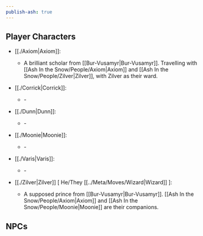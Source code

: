 ```yaml
---  
publish-ash: true  
---  
```

## Player Characters  
- [[./Axiom|Axiom]]:   
    - A brilliant scholar from [[Bur-Vusamyr|Bur-Vusamyr]]. Travelling with [[Ash In the Snow/People/Axiom|Axiom]] and [[Ash In the Snow/People/Zilver|Zilver]], with Zilver as their ward.  
  
- [[./Corrick|Corrick]]:   
    - \-  
  
- [[./Dunn|Dunn]]:   
    - \-  
  
- [[./Moonie|Moonie]]:   
    - \-  
  
- [[./Varis|Varis]]:   
    - \-  
  
- [[./Zilver|Zilver]] [ He/They [[../Meta/Moves/Wizard|Wizard]] ]:   
    - A supposed prince from [[Bur-Vusamyr|Bur-Vusamyr]]. [[Ash In the Snow/People/Axiom|Axiom]] and [[Ash In the Snow/People/Moonie|Moonie]] are their companions.  
  
  
  
	  
## NPCs  
  
 